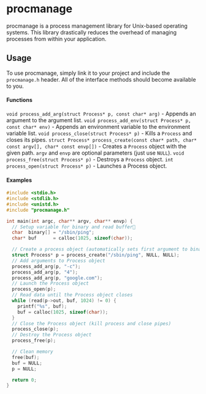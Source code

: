 procmanage
==========

procmanage is a process management library for Unix-based operating systems.
This library drastically reduces the overhead of managing processes from within
your application.

## Usage

To use procmanage, simply link it to your project and include the `procmanage.h`
header.  All of the interface methods should become available to you.

#### Functions

`void process_add_arg(struct Process* p, const char* arg)` - Appends an argument
to the argument list.
`void process_add_env(struct Process* p, const char* env)` - Appends an
environment variable to the environment variable list.
`void process_close(struct Process* p)` - Kills a `Process` and closes its
pipes.
`struct Process* process_create(const char* path, char* const argv[], char*
const envp[])` - Creates a `Process` object with the given path.  `argv` and
`envp` are optional parameters (just use `NULL`).
`void process_free(struct Process* p)` - Destroys a `Process` object.
`int process_open(struct Process* p)` - Launches a Process object.

#### Examples

```cpp
#include <stdio.h>
#include <stdlib.h>
#include <unistd.h>
#include "procmanage.h"

int main(int argc, char** argv, char** envp) {
  // Setup variable for binary and read buffer
  char  binary[] = "/sbin/ping";
  char* buf      = calloc(1025, sizeof(char));

  // Create a process object (automatically sets first argument to binary)
  struct Process* p = process_create("/sbin/ping", NULL, NULL);
  // Add arguments to Process object
  process_add_arg(p, "-c");
  process_add_arg(p, "4");
  process_add_arg(p, "google.com");
  // Launch the Process object
  process_open(p);
  // Read data until the Process object closes
  while (read(p->out, buf, 1024) != 0) {
    printf("%s", buf);
    buf = calloc(1025, sizeof(char));
  }
  // Close the Process object (kill process and close pipes)
  process_close(p);
  // Destroy the Process object
  process_free(p);

  // Clean memory
  free(buf);
  buf = NULL;
  p = NULL;

  return 0;
}
```
